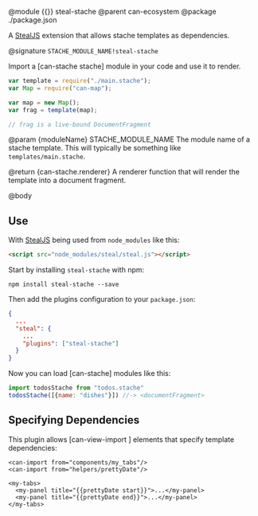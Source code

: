 @module {{}} steal-stache
@parent can-ecosystem
@package ./package.json

A [StealJS](http://stealjs.com) extension that allows stache templates as dependencies.

@signature `STACHE_MODULE_NAME!steal-stache`

Import a [can-stache stache] module in your code and use it to render.

```js
var template = require("./main.stache");
var Map = require("can-map");

var map = new Map();
var frag = template(map);

// frag is a live-bound DocumentFragment
```

  @param {moduleName} STACHE_MODULE_NAME The module name of a stache template. This
  will typically be something like `templates/main.stache`.

  @return {can-stache.renderer} A renderer function that will render the template into a document fragment.

@body

## Use

With [StealJS](https://stealjs.com) being used from `node_modules` like this:

```html
<script src="node_modules/steal/steal.js"></script>
```

Start by installing `steal-stache` with npm:

```shell
npm install steal-stache --save
```

Then add the plugins configuration to your `package.json`:

```json
{
  ...
  "steal": {
    ...
    "plugins": ["steal-stache"]
  }
}
```

Now you can load [can-stache] modules like this:

```js
import todosStache from "todos.stache"
todosStache([{name: "dishes"}]) //-> <documentFragment>
```

## Specifying Dependencies

This plugin allows [can-view-import <can-import>] elements that specify
template dependencies:


```
<can-import from="components/my_tabs"/>
<can-import from="helpers/prettyDate"/>

<my-tabs>
  <my-panel title="{{prettyDate start}}">...</my-panel>
  <my-panel title="{{prettyDate end}}">...</my-panel>
</my-tabs>
```
